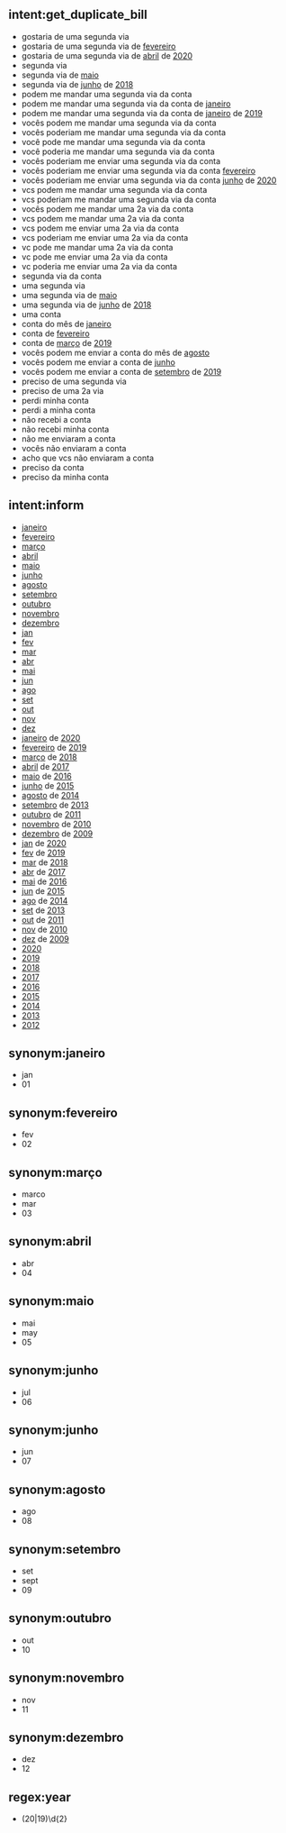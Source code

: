 ## intent:get_duplicate_bill
- gostaria de uma segunda via
- gostaria de uma segunda via de [fevereiro](month)
- gostaria de uma segunda via de [abril](month) de [2020](year)
- segunda via
- segunda via de [maio](month)
- segunda via de [junho](month) de [2018](year)
- podem me mandar uma segunda via da conta
- podem me mandar uma segunda via da conta de [janeiro](month)
- podem me mandar uma segunda via da conta de [janeiro](month) de [2019](year)
- vocês podem me mandar uma segunda via da conta
- vocês poderiam me mandar uma segunda via da conta
- você pode me mandar uma segunda via da conta
- você poderia me mandar uma segunda via da conta
- vocês poderiam me enviar uma segunda via da conta
- vocês poderiam me enviar uma segunda via da conta [fevereiro](month)
- vocês poderiam me enviar uma segunda via da conta [junho](month) de [2020](year)
- vcs podem me mandar uma segunda via da conta
- vcs poderiam me mandar uma segunda via da conta
- vocês podem me mandar uma 2a via da conta
- vcs podem me mandar uma 2a via da conta
- vcs podem me enviar uma 2a via da conta
- vcs poderiam me enviar uma 2a via da conta
- vc pode me mandar uma 2a via da conta
- vc pode me enviar uma 2a via da conta
- vc poderia me enviar uma 2a via da conta
- segunda via da conta
- uma segunda via
- uma segunda via de [maio](month)
- uma segunda via de [junho](month) de [2018](year)
- uma conta
- conta do mês de [janeiro](month)
- conta de [fevereiro](month)
- conta de [março](month) de [2019](year)
- vocês podem me enviar a conta do mês de [agosto](month)
- vocês podem me enviar a conta de [junho](month)
- vocês podem me enviar a conta de [setembro](month) de [2019](year)
- preciso de uma segunda via
- preciso de uma 2a via
- perdi minha conta
- perdi a minha conta
- não recebi a conta
- não recebi minha conta
- não me enviaram a conta
- vocês não enviaram a conta
- acho que vcs não enviaram a conta
- preciso da conta
- preciso da minha conta

## intent:inform
- [janeiro](month)
- [fevereiro](month)
- [março](month)
- [abril](month)
- [maio](month)
- [junho](month)
- [agosto](month)
- [setembro](month)
- [outubro](month)
- [novembro](month)
- [dezembro](month)
- [jan](month)
- [fev](month)
- [mar](month)
- [abr](month)
- [mai](month)
- [jun](month)
- [ago](month)
- [set](month)
- [out](month)
- [nov](month)
- [dez](month)
- [janeiro](month) de [2020](year)
- [fevereiro](month) de [2019](year)
- [março](month) de [2018](year)
- [abril](month) de [2017](year)
- [maio](month) de [2016](year)
- [junho](month) de [2015](year)
- [agosto](month) de [2014](year)
- [setembro](month) de [2013](year)
- [outubro](month) de [2011](year)
- [novembro](month) de [2010](year)
- [dezembro](month) de [2009](year)
- [jan](month) de [2020](year)
- [fev](month) de [2019](year)
- [mar](month) de [2018](year)
- [abr](month) de [2017](year)
- [mai](month) de [2016](year)
- [jun](month) de [2015](year)
- [ago](month) de [2014](year)
- [set](month) de [2013](year)
- [out](month) de [2011](year)
- [nov](month) de [2010](year)
- [dez](month) de [2009](year)
- [2020](year)
- [2019](year)
- [2018](year)
- [2017](year)
- [2016](year)
- [2015](year)
- [2014](year)
- [2013](year)
- [2012](year)


## synonym:janeiro
- jan
- 01

## synonym:fevereiro
- fev
- 02

## synonym:março
- marco
- mar
- 03

## synonym:abril
- abr
- 04

## synonym:maio
- mai
- may
- 05

## synonym:junho
- jul
- 06

## synonym:junho
- jun
- 07

## synonym:agosto
- ago
- 08

## synonym:setembro
- set
- sept
- 09

## synonym:outubro
- out
- 10

## synonym:novembro
- nov
- 11

## synonym:dezembro
- dez
- 12

## regex:year
- (20|19)\d{2}
